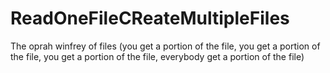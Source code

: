 # ReadOneFileCReateMultipleFiles
The oprah winfrey of files (you get a portion of the file, you get a portion of the file, you get a portion of the file, everybody get a portion of the file)
